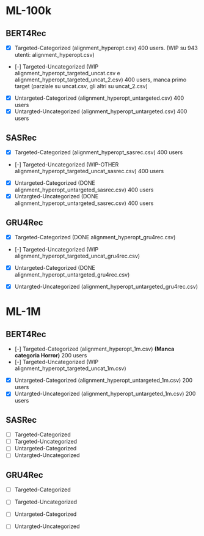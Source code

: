# ML-100k
## BERT4Rec
- [x] Targeted-Categorized (alignment_hyperopt.csv) 400 users. (WIP su 943 utenti: alignment_hyperopt.csv)
- [-] Targeted-Uncategorized (WIP alignment_hyperopt_targeted_uncat.csv e alignment_hyperopt_targeted_uncat_2.csv) 400 users, manca primo target (parziale su uncat.csv, gli altri su uncat_2.csv)
- [x] Untargeted-Categorized (alignment_hyperopt_untargeted.csv) 400 users
- [x] Untargted-Uncategorized (alignment_hyperopt_untargeted.csv) 400 users
## SASRec
- [x] Targeted-Categorized (alignment_hyperopt_sasrec.csv) 400 users
- [-] Targeted-Uncategorized (WIP-OTHER alignment_hyperopt_targeted_uncat_sasrec.csv) 400 users
- [x] Untargeted-Categorized (DONE alignment_hyperopt_untargeted_sasrec.csv) 400 users
- [x] Untargted-Uncategorized (DONE alignment_hyperopt_untargeted_sasrec.csv) 400 users
## GRU4Rec
- [x] Targeted-Categorized  (DONE alignment_hyperopt_gru4rec.csv)
- [-] Targeted-Uncategorized (WIP alignment_hyperopt_targeted_uncat_gru4rec.csv)
- [x] Untargeted-Categorized (DONE alignment_hyperopt_untargeted_gru4rec.csv)
- [x] Untargted-Uncategorized (alignment_hyperopt_untargeted_gru4rec.csv)


# ML-1M
## BERT4Rec
- [-] Targeted-Categorized (alignment_hyperopt_1m.csv) __(Manca categoria Horror)__ 200 users
- [-] Targeted-Uncategorized (WIP alignment_hyperopt_targeted_uncat_1m.csv)
- [x] Untargeted-Categorized (alignment_hyperopt_untargeted_1m.csv) 200 users
- [x] Untargted-Uncategorized (alignment_hyperopt_untargeted_1m.csv) 200 users
## SASRec
- [ ] Targeted-Categorized
- [ ] Targeted-Uncategorized
- [ ] Untargeted-Categorized
- [ ] Untargted-Uncategorized
## GRU4Rec
- [ ] Targeted-Categorized
- [ ] Targeted-Uncategorized
- [ ] Untargeted-Categorized
- [ ] Untargted-Uncategorized

